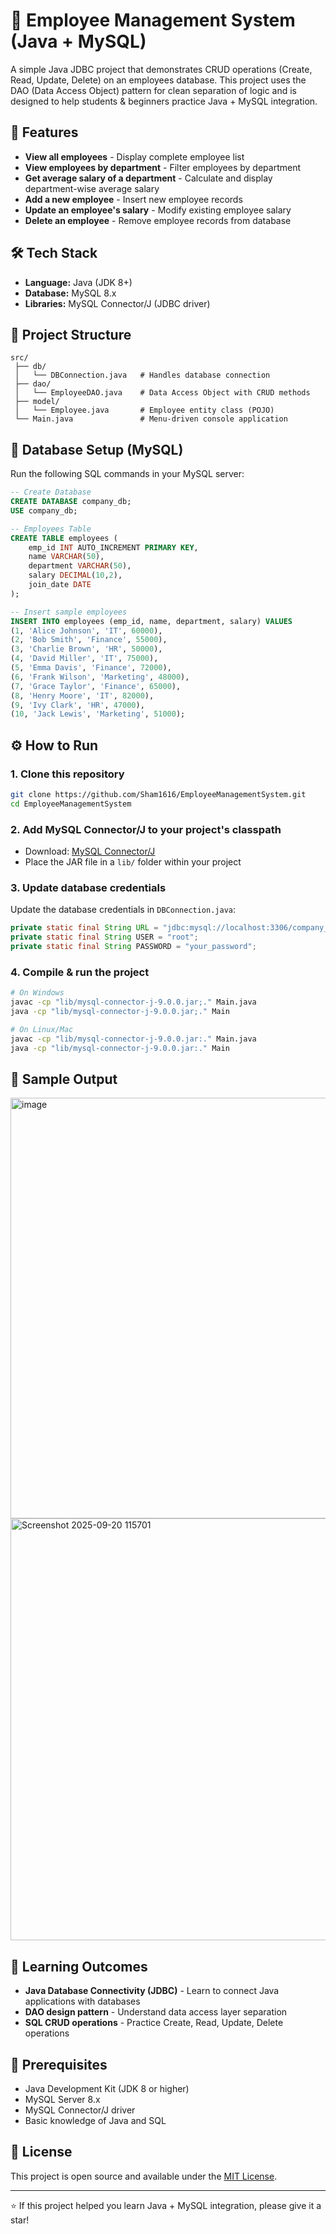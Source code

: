 # 🏢 Employee Management System (Java + MySQL)

A simple Java JDBC project that demonstrates CRUD operations (Create, Read, Update, Delete) on an employees database. This project uses the DAO (Data Access Object) pattern for clean separation of logic and is designed to help students & beginners practice Java + MySQL integration.

## 🚀 Features

- **View all employees** - Display complete employee list
- **View employees by department** - Filter employees by department
- **Get average salary of a department** - Calculate and display department-wise average salary
- **Add a new employee** - Insert new employee records
- **Update an employee's salary** - Modify existing employee salary
- **Delete an employee** - Remove employee records from database

## 🛠️ Tech Stack

- **Language:** Java (JDK 8+)
- **Database:** MySQL 8.x
- **Libraries:** MySQL Connector/J (JDBC driver)

## 📂 Project Structure

```
src/
 ├── db/
 │   └── DBConnection.java   # Handles database connection
 ├── dao/
 │   └── EmployeeDAO.java    # Data Access Object with CRUD methods
 ├── model/
 │   └── Employee.java       # Employee entity class (POJO)
 └── Main.java               # Menu-driven console application
```

## 📑 Database Setup (MySQL)

Run the following SQL commands in your MySQL server:

```sql
-- Create Database
CREATE DATABASE company_db;
USE company_db;

-- Employees Table
CREATE TABLE employees (
    emp_id INT AUTO_INCREMENT PRIMARY KEY,
    name VARCHAR(50),
    department VARCHAR(50),
    salary DECIMAL(10,2),
    join_date DATE
);

-- Insert sample employees
INSERT INTO employees (emp_id, name, department, salary) VALUES
(1, 'Alice Johnson', 'IT', 60000),
(2, 'Bob Smith', 'Finance', 55000),
(3, 'Charlie Brown', 'HR', 50000),
(4, 'David Miller', 'IT', 75000),
(5, 'Emma Davis', 'Finance', 72000),
(6, 'Frank Wilson', 'Marketing', 48000),
(7, 'Grace Taylor', 'Finance', 65000),
(8, 'Henry Moore', 'IT', 82000),
(9, 'Ivy Clark', 'HR', 47000),
(10, 'Jack Lewis', 'Marketing', 51000);

```

## ⚙️ How to Run

### 1. Clone this repository
```bash
git clone https://github.com/Sham1616/EmployeeManagementSystem.git
cd EmployeeManagementSystem
```

### 2. Add MySQL Connector/J to your project's classpath
- Download: [MySQL Connector/J](https://dev.mysql.com/downloads/connector/j/)
- Place the JAR file in a `lib/` folder within your project

### 3. Update database credentials
Update the database credentials in `DBConnection.java`:
```java
private static final String URL = "jdbc:mysql://localhost:3306/company_db";
private static final String USER = "root";  
private static final String PASSWORD = "your_password";
```

### 4. Compile & run the project
```bash
# On Windows
javac -cp "lib/mysql-connector-j-9.0.0.jar;." Main.java
java -cp "lib/mysql-connector-j-9.0.0.jar;." Main

# On Linux/Mac
javac -cp "lib/mysql-connector-j-9.0.0.jar:." Main.java
java -cp "lib/mysql-connector-j-9.0.0.jar:." Main
```

## 🎯 Sample Output

<img width="980" height="673" alt="image" src="https://github.com/user-attachments/assets/4c398192-b5db-4f1e-b54c-ee29b65e0214" />

<img width="978" height="675" alt="Screenshot 2025-09-20 115701" src="https://github.com/user-attachments/assets/941c2af3-be8f-4b71-bf42-c9dff6d883b5" />


## 📌 Learning Outcomes

- **Java Database Connectivity (JDBC)** - Learn to connect Java applications with databases
- **DAO design pattern** - Understand data access layer separation
- **SQL CRUD operations** - Practice Create, Read, Update, Delete operations


## 🔧 Prerequisites

- Java Development Kit (JDK 8 or higher)
- MySQL Server 8.x
- MySQL Connector/J driver
- Basic knowledge of Java and SQL

## 📝 License

This project is open source and available under the [MIT License](LICENSE).

---
⭐ If this project helped you learn Java + MySQL integration, please give it a star!

